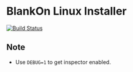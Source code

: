 # BlankOn Linux Installer

[![Build Status](https://api.travis-ci.org/BlankOn/blankon-installer.svg?branch=master)](https://travis-ci.org/BlankOn/blankon-installer)

## Note

- Use ``DEBUG=1`` to get inspector enabled.
